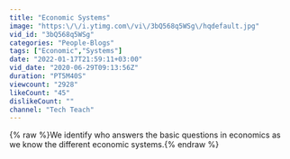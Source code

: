 ```yaml
---
title: "Economic Systems"
image: "https:\/\/i.ytimg.com\/vi\/3bQ568q5WSg\/hqdefault.jpg"
vid_id: "3bQ568q5WSg"
categories: "People-Blogs"
tags: ["Economic","Systems"]
date: "2022-01-17T21:59:11+03:00"
vid_date: "2020-06-29T09:13:56Z"
duration: "PT5M40S"
viewcount: "2928"
likeCount: "45"
dislikeCount: ""
channel: "Tech Teach"
---
```

{% raw %}We identify who answers the basic questions in economics as we know the different economic systems.{% endraw %}
